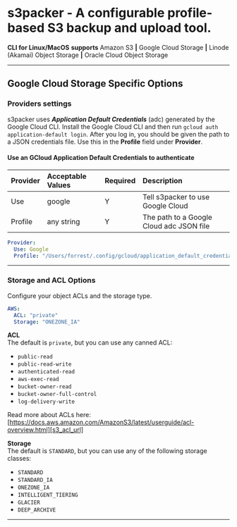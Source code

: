 # s3packer - A configurable profile-based S3 backup and upload tool.

**CLI for Linux/MacOS**  **supports** Amazon S3 **|** Google Cloud Storage **|** Linode (Akamai) Object Storage
**|** Oracle Cloud Object Storage

---

## Google Cloud Storage Specific Options

### Providers settings

s3packer uses **_Application Default Credentials_** (adc) generated by the Google Cloud CLI. Install the Google Cloud
CLI and then run `gcloud auth application-default login`. After you log in, you should be given the path to a JSON
credentials file. Use this in the **Profile** field under **Provider**.

#### Use an GCloud Application Default Credentials to authenticate

| Provider | Acceptable Values | Required | Description                              |
|:---------|:------------------|:---------|:-----------------------------------------|
| Use      | google            | Y        | Tell s3packer to use Google Cloud        |
| Profile  | any string        | Y        | The path to a Google Cloud adc JSON file |

```yaml
Provider:
  Use: Google
  Profile: "/Users/forrest/.config/gcloud/application_default_credentials.json"
```

---

### Storage and ACL Options

Configure your object ACLs and the storage type.

```yaml
AWS:
  ACL: "private"
  Storage: "ONEZONE_IA"
```

**ACL** <br/>
The default is `private`, but you can use any canned ACL:

- `public-read`
- `public-read-write`
- `authenticated-read`
- `aws-exec-read`
- `bucket-owner-read`
- `bucket-owner-full-control`
- `log-delivery-write`

Read more about ACLs here: [https://docs.aws.amazon.com/AmazonS3/latest/userguide/acl-overview.html][s3_acl_url]

**Storage** <br/>
The default is `STANDARD`, but you can use any of the following storage classes:

- `STANDARD`
- `STANDARD_IA`
- `ONEZONE_IA`
- `INTELLIGENT_TIERING`
- `GLACIER`
- `DEEP_ARCHIVE`

---